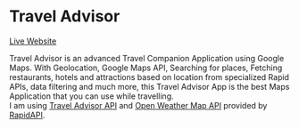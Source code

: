 Travel Advisor  
==============  

[Live Website](https://rohit-travel-advisor.netlify.app/)

Travel Advisor is an advanced Travel Companion Application using Google Maps. With Geolocation, Google Maps API, Searching for places, Fetching restaurants, hotels and attractions based on location from specialized Rapid APIs, data filtering and much more, this Travel Advisor App is the best Maps Application that you can use while travelling.  
I am using [Travel Advisor API](https://rapidapi.com/apidojo/api/travel-advisor/) and [Open Weather Map API](https://rapidapi.com/community/api/open-weather-map/) provided by [RapidAPI](https://rapidapi.com/hub).  


